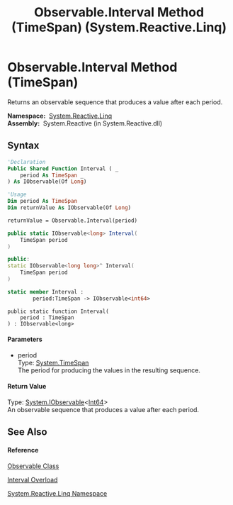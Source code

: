 ﻿---
title: Observable.Interval Method (TimeSpan) (System.Reactive.Linq)
TOCTitle: Interval Method (TimeSpan)
ms:assetid: M:System.Reactive.Linq.Observable.Interval(System.TimeSpan)
ms:mtpsurl: https://msdn.microsoft.com/en-us/library/system.reactive.linq.observable.interval(v=VS.103)
ms:contentKeyID: 36068444
ms.date: 06/28/2011
mtps_version: v=VS.103
dev_langs:
- vb
- csharp
- c++
- fsharp
- jscript
---

# Observable.Interval Method (TimeSpan)

Returns an observable sequence that produces a value after each period.

**Namespace:**  [System.Reactive.Linq](hh211929\(v=vs.103\).md)  
**Assembly:**  System.Reactive (in System.Reactive.dll)

## Syntax

``` vb
'Declaration
Public Shared Function Interval ( _
    period As TimeSpan _
) As IObservable(Of Long)
```

``` vb
'Usage
Dim period As TimeSpan
Dim returnValue As IObservable(Of Long)

returnValue = Observable.Interval(period)
```

``` csharp
public static IObservable<long> Interval(
    TimeSpan period
)
```

``` c++
public:
static IObservable<long long>^ Interval(
    TimeSpan period
)
```

``` fsharp
static member Interval : 
        period:TimeSpan -> IObservable<int64> 
```

``` jscript
public static function Interval(
    period : TimeSpan
) : IObservable<long>
```

#### Parameters

  - period  
    Type: [System.TimeSpan](https://msdn.microsoft.com/en-us/library/269ew577)  
    The period for producing the values in the resulting sequence.  

#### Return Value

Type: [System.IObservable](https://msdn.microsoft.com/en-us/library/Dd990377)\<[Int64](https://msdn.microsoft.com/en-us/library/6yy583ek)\>  
An observable sequence that produces a value after each period.  

## See Also

#### Reference

[Observable Class](hh244252\(v=vs.103\).md)

[Interval Overload](hh211762\(v=vs.103\).md)

[System.Reactive.Linq Namespace](hh211929\(v=vs.103\).md)


